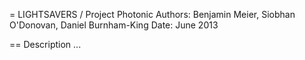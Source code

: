 = LIGHTSAVERS / Project Photonic
Authors: Benjamin Meier, Siobhan O'Donovan, Daniel Burnham-King
Date: June 2013

== Description
...
